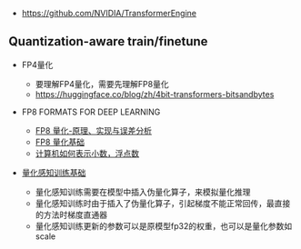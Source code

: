
- https://github.com/NVIDIA/TransformerEngine


## Quantization-aware train/finetune

- FP4量化
  - 要理解FP4量化，需要先理解FP8量化
  - https://huggingface.co/blog/zh/4bit-transformers-bitsandbytes

- FP8 FORMATS FOR DEEP LEARNING
  - [FP8 量化-原理、实现与误差分析](https://zhuanlan.zhihu.com/p/574825662)
  - [FP8 量化基础](https://zhuanlan.zhihu.com/p/619431625)
  - [计算机如何表示小数，浮点数](https://zhuanlan.zhihu.com/p/358417700)

- [量化感知训练基础](https://zhuanlan.zhihu.com/p/158776813)
  - 量化感知训练需要在模型中插入伪量化算子，来模拟量化推理
  - 量化感知训练时由于插入了伪量化算子，引起梯度不能正常回传，最直接的方法时梯度直通器
  - 量化感知训练更新的参数可以是原模型fp32的权重，也可以是量化参数如scale